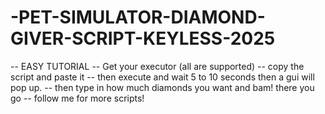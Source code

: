 # -PET-SIMULATOR-DIAMOND-GIVER-SCRIPT-KEYLESS-2025

-- EASY TUTORIAL
-- Get your executor (all are supported)
-- copy the script and paste it
-- then execute and wait 5 to 10 seconds then a gui will pop up.
-- then type in how much diamonds you want and bam! there you go
-- follow me for more scripts!
